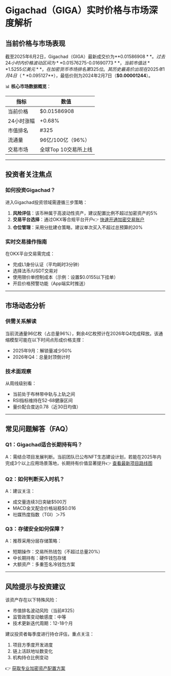# Gigachad（GIGA）实时价格与市场深度解析

## 当前价格与市场表现

截至2025年6月2日，Gigachad（GIGA）最新成交价为**$0.01586908**。过去24小时内价格波动区间为**$0.01576275-$0.01690773**，当前市值达**1.5255亿美元**，在加密货币市场排名第325位。其历史最高价出现在2025年1月4日（**$0.095127**），最低价则为2024年2月7日（**$0.00001244**）。

📊 **核心市场数据概览**：

| 指标         | 数值                |
|--------------|---------------------|
| 当前价格     | $0.01586908         |
| 24小时涨幅   | +0.68%              |
| 市值排名     | #325                |
| 流通量       | 96亿/100亿（96%）   |
| 交易市场     | 全球Top 10交易所上线|

---

## 投资者关注焦点

### 如何投资Gigachad？

进入Gigachad投资领域需遵循三步策略：
1. **风险评估**：该币种属于高波动性资产，建议配置比例不超过加密资产的5%
2. **交易平台选择**：通过OKX等合规平台开户👉 [快速开通加密交易账户](https://bit.ly/okx_welcome)
3. **仓位管理**：采用分批建仓策略，建议单次买入不超过总预算的20%

### 实时交易操作指南

在OKX平台交易需完成：
- 完成L1身份认证（平均耗时3分钟）
- 选择法币/USDT交易对
- 使用限价单控制成本（示例：设置$0.0155以下挂单）
- 开启价格预警功能（App端实时推送）

---

## 市场动态分析

### 供需关系解读

当前流通量96亿枚（占总量96%），剩余4亿枚预计在2026年Q4完成释放。该通缩模型可能在以下时间点形成价格支撑：
- 2025年9月：解锁量减少50%
- 2026年Q4：总量封顶倒计时

### 技术面观察

从周线级别看：
- 当前处于布林带中轨与上轨之间
- RSI指标维持在52-68健康区间
- 量价配合度达0.78（近30日均值）

---

## 常见问题解答（FAQ）

### Q1：Gigachad适合长期持有吗？
A：需结合项目发展判断。当前团队已公布NFT生态建设计划，若能在2025年内完成3个以上应用场景落地，长期持有价值显著提升👉 [查看最新项目路线图](https://bit.ly/okx_welcome)

### Q2：如何判断买入时机？
A：建议关注：
- 成交量连续3日突破$500万
- MACD金叉配合价格站稳$0.016
- 社媒热度指数（TGI）＞75

### Q3：存储安全如何保障？
A：推荐采用分层存储策略：
- 短期操作：交易所热钱包（不超过总量20%）
- 中长期持有：硬件钱包存储
- 大额资产：多重签名冷钱包方案

---

## 风险提示与投资建议

该资产存在以下特殊风险：
- 市值排名波动风险（当前#325）
- 监管政策变动敏感度：中等
- 技术更新迭代周期：12-18个月

建议投资者每季度进行持仓评估，重点关注：
1. 项目方季度开发进度
2. 链上活跃地址数变化
3. 机构持仓比例变动

👉 [获取专业加密资产配置方案](https://bit.ly/okx_welcome)